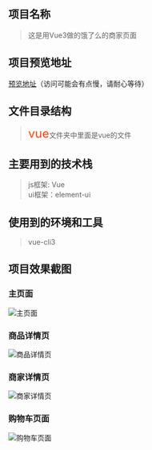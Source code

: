 ## 项目名称
>这是用Vue3做的饿了么的商家页面

## 项目预览地址
[预览地址](https://deardreamweb.github.io/vue3-sell.github.io/)（访问可能会有点慢，请耐心等待）

## 文件目录结构
> <font color="#f40" size=5>vue</font>文件夹中里面是vue的文件

## 主要用到的技术栈
> js框架: Vue  
ui框架：element-ui  

## 使用到的环境和工具
> vue-cli3

## 项目效果截图

### 主页面
![主页面](https://github.com/dearDreamWeb/vue3-sell.github.io/blob/master/src/assets/1.png)

### 商品详情页
![商品详情页](https://github.com/dearDreamWeb/vue3-sell.github.io/blob/master/src/assets/2.png)

### 商家详情页
![商家详情页](https://github.com/dearDreamWeb/vue3-sell.github.io/blob/master/src/assets/3.png)

### 购物车页面
![购物车页面](https://github.com/dearDreamWeb/vue3-sell.github.io/blob/master/src/assets/4.png)
